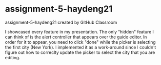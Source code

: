 # assignment-5-haydeng21
assignment-5-haydeng21 created by GitHub Classroom

I showcased every feature in my presentation. 
The only "hidden" feature I can think of is the alert controller that appears over the guide editor. 
In order for it to appear, you need to click "done" while the picker is selecting the first city (New York). 
I implemented it as a work-around since I couldn't figure out how to correclty update the picker to select the city that you are editing.


